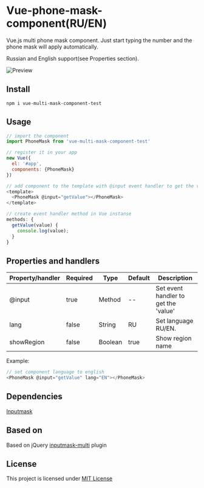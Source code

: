 # Vue-phone-mask-component(RU/EN)

Vue.js multi phone mask component. 
Just start typing the number and the phone mask will apply automatically.

Russian and English support(see Properties section).

![Preview](https://s2.gifyu.com/images/readme2d75a66a4103c3d6.gif)

## Install

```
npm i vue-multi-mask-component-test

```

## Usage

```javascript
// import the component
import PhoneMask from 'vue-multi-mask-component-test'

// register it in your app
new Vue({
  el: '#app',
  components: {PhoneMask}
})

// add component to the template with @input event handler to get the value
<template>
  <PhoneMask @input="getValue"></PhoneMask>
</template>

// create event handler method in Vue instanse
methods: {
  getValue(value) {
    console.log(value);
  }
}
```

## Properties and handlers

| Property/handler| Required | Type                    | Default | Description                                |
|-----------------|----------|-------------------------|---------|--------------------------------------------|
| @input          | true     | Method                  |   --    | Set event handler to get the 'value'       |
| lang            | false    | String                  |   RU    | Set language RU/EN.                        |
| showRegion      | false    | Boolean                 |   true  | Show region name                           |

Example:
```javascript
// set component language to english
<PhoneMask @input="getValue" lang="EN"></PhoneMask>
```

## Dependencies

[Inputmask](https://github.com/RobinHerbots/Inputmask)

## Based on

Based on jQuery [inputmask-multi](https://github.com/andr-04/inputmask-multi) plugin

## License

This project is licensed under [MIT License](http://en.wikipedia.org/wiki/MIT_License)